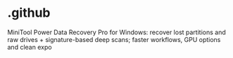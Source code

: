 # .github
MiniTool Power Data Recovery Pro for Windows: recover lost partitions and raw drives + signature-based deep scans; faster workflows, GPU options and clean expo
